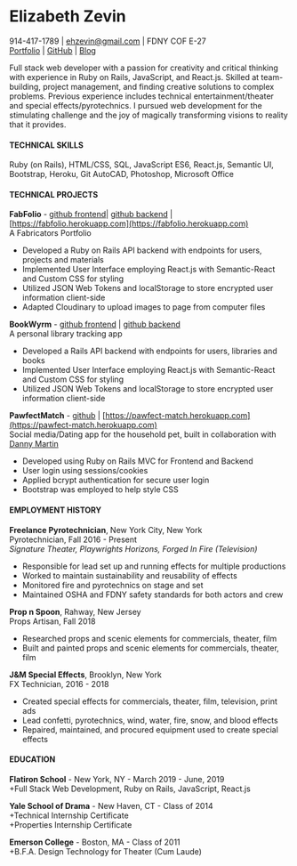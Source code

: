 # Elizabeth Zevin
914-417-1789 | ehzevin@gmail.com | FDNY COF E-27
<br />
[Portfolio](https://elizabethzevin.net/) | [GitHub](https://github.com/ezevin) | [Blog](https://medium.com/@ehzevin)

<p>Full stack web developer with a passion for creativity and critical thinking with experience in Ruby on Rails, JavaScript, and React.js. Skilled at team-building, project management, and finding creative solutions to complex problems.
Previous experience includes technical entertainment/theater and special effects/pyrotechnics. I pursued web development for the stimulating challenge and the joy of magically transforming visions to reality that it provides.</p>

#### TECHNICAL SKILLS
Ruby (on Rails), HTML/CSS, SQL, JavaScript ES6, React.js, Semantic UI, Bootstrap, Heroku, Git
AutoCAD, Photoshop, Microsoft Office

#### TECHNICAL PROJECTS
**FabFolio** - [github frontend](https://github.com/ezevin/Project-tracker-frontend-2)| [github backend](https://github.com/ezevin/project-tracker-backend-2) | [https://fabfolio.herokuapp.com](https://fabfolio.herokuapp.com)
<br>
A Fabricators Portfolio
<br>
<ul>
<li>Developed a Ruby on Rails API backend with endpoints for users, projects and materials</li>
<li>Implemented User Interface employing React.js with Semantic-React and Custom CSS for styling</li>
<li>Utilized JSON Web Tokens and localStorage to store encrypted user information client-side</li>
<li>Adapted Cloudinary to upload images to page from computer files</li>
</ul>

**BookWyrm** - [github frontend](https://github.com/ezevin/BookWyrm/tree/master/frontend) | [github backend](https://github.com/ezevin/BookWyrm/tree/master/Backend)
<br>
A personal library tracking app  
<ul>
<li>Developed a Rails API backend with endpoints for users, libraries and books</li>
<li>Implemented User Interface employing React.js with Semantic-React and Custom CSS for styling</li>
<li>Utilized JSON Web Tokens and localStorage to store encrypted user information client-side</li>
</ul>

**PawfectMatch** - [github](https://github.com/ezevin/pawfect_match) | [https://pawfect-match.herokuapp.com](https://pawfect-match.herokuapp.com)
<br>
Social media/Dating app for the household pet, built in collaboration with [Danny Martin](https://github.com/danielmartin0126)
<br>
<ul>
<li>Developed using Ruby on Rails MVC for Frontend and Backend</li>
<li>User login using sessions/cookies</li>
<li>Applied bcrypt authentication for secure user login</li>
<li>Bootstrap was employed to help style CSS</li>
</ul>

#### EMPLOYMENT HISTORY
**Freelance Pyrotechnician**, New York City, New York
<br>
Pyrotechnician, Fall 2016 - Present
<br>
_Signature Theater, Playwrights Horizons, Forged In Fire (Television)_
<ul>
<li>Responsible for lead set up and running effects for multiple productions</li>
<li>Worked to maintain sustainability and reusability of effects</li>
<li>Monitored fire and pyrotechnics on stage and set</li>
<li>Maintained OSHA and FDNY safety standards for both actors and crew</li>
</ul>

**Prop n Spoon**, Rahway, New Jersey
<br>
Props Artisan, Fall 2018
<br>
<ul>
<li>Researched props and scenic elements for commercials, theater, film</li>
<li>Built and painted props and scenic elements for commercials, theater, film</li>
</ul>

**J&M Special Effects**, Brooklyn, New York
<br>
FX Technician, 2016 - 2018
<br>
<ul>
<li>Created special effects for commercials, theater, film, television, print ads</li>
<li>Lead confetti, pyrotechnics, wind, water, fire, snow, and blood effects</li>
<li>Repaired, maintained, and procured equipment used to create special effects</li>
</ul>

#### EDUCATION
**Flatiron School** - New York, NY - March 2019 - June, 2019
<br>
+Full Stack Web Development, Ruby on Rails, JavaScript, React.js

**Yale School of Drama** - New Haven, CT - Class of 2014
<br>
+Technical Internship Certificate
<br>
+Properties Internship Certificate

**Emerson College** - Boston, MA - Class of 2011
<br>
+B.F.A. Design Technology for Theater (Cum Laude)		 	 	 			
